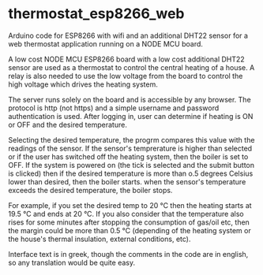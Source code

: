 # thermostat_esp8266_web

Arduino code for ESP8266 with wifi and an additional DHT22 sensor for a web thermostat application running on a NODE MCU board. 

A low cost NODE MCU ESP8266 board with a low cost additional DHT22 sensor are used as a thermostat to control the central heating of a house.
A relay is also needed to use the low voltage from the board to control the high voltage which drives the heating system.

The server runs solely on the board and is accessible by any browser. The protocol is http (not https) and a simple username and password authentication is used. After logging in, user can determine if heating is ON or OFF and the desired temperature.

Selecting the desired temperature, the progrm compares this value with the readings of the sensor. If the sensor's temprerature is higher than selected or if the user has switched off the heating system, then the boiler is set to OFF. If the system is powered on (the tick is selected and the submit button is clicked) then if the desired temperature is more than o.5 degrees Celsius lower than desired, then the boiler starts. when the sensor's temperature exceeds the desired temperature, the boiler stops.

For example, if you set the desired temp to 20 °C then the heating starts at 19.5 °C and ends at 20 °C.
If you also consider that the temperature also rises for some minutes after stopping the consumption of gas/oil etc, then the margin could be more than 0.5 °C (depending of the heating system or the house's thermal insulation, external conditions, etc).

Interface text is in greek, though the comments in the code are in english, so any translation would be quite easy.

